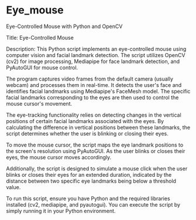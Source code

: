# Eye_mouse
Eye-Controlled Mouse with Python and OpenCV

Title: Eye-Controlled Mouse

Description:
This Python script implements an eye-controlled mouse using computer vision and facial landmark detection. The script utilizes OpenCV (cv2) for image processing, Mediapipe for face landmark detection, and PyAutoGUI for mouse control.

The program captures video frames from the default camera (usually webcam) and processes them in real-time. It detects the user's face and identifies facial landmarks using Mediapipe's FaceMesh model. The specific facial landmarks corresponding to the eyes are then used to control the mouse cursor's movement.

The eye-tracking functionality relies on detecting changes in the vertical positions of certain facial landmarks associated with the eyes. By calculating the difference in vertical positions between these landmarks, the script determines whether the user is blinking or closing their eyes.

To move the mouse cursor, the script maps the eye landmark positions to the screen's resolution using PyAutoGUI. As the user blinks or closes their eyes, the mouse cursor moves accordingly.

Additionally, the script is designed to simulate a mouse click when the user blinks or closes their eyes for an extended duration, indicated by the distance between two specific eye landmarks being below a threshold value.

To run this script, ensure you have Python and the required libraries installed (cv2, mediapipe, and pyautogui). You can execute the script by simply running it in your Python environment.

